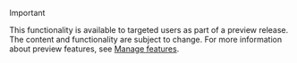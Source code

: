 > [!IMPORTANT]
> This functionality is available to targeted users as part of a preview release. The content and functionality are subject to change. For more information about preview features, see [Manage features](../hr-admin-manage-features.md).